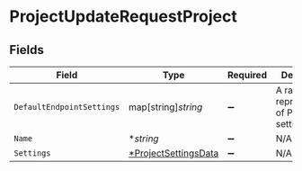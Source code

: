 # ProjectUpdateRequestProject


## Fields

| Field                                                              | Type                                                               | Required                                                           | Description                                                        |
| ------------------------------------------------------------------ | ------------------------------------------------------------------ | ------------------------------------------------------------------ | ------------------------------------------------------------------ |
| `DefaultEndpointSettings`                                          | map[string]*string*                                                | :heavy_minus_sign:                                                 | A raw representation of PostgreSQL settings                        |
| `Name`                                                             | **string*                                                          | :heavy_minus_sign:                                                 | N/A                                                                |
| `Settings`                                                         | [*ProjectSettingsData](../../models/shared/projectsettingsdata.md) | :heavy_minus_sign:                                                 | N/A                                                                |